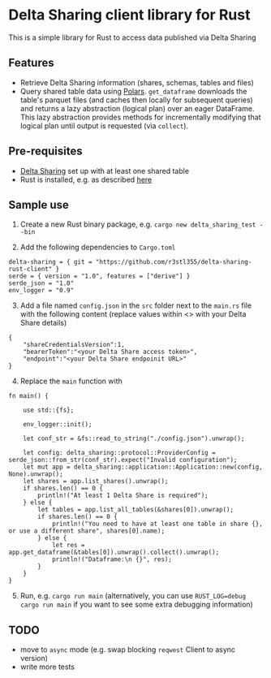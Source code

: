 # Delta Sharing client library for Rust

This is a simple library for Rust to access data published via Delta Sharing

## Features

- Retrieve Delta Sharing information (shares, schemas, tables and files)
- Query shared table data using [Polars](https://pola-rs.github.io/polars/polars/index.html). `get_dataframe` downloads the table's parquet files (and caches then locally for subsequent queries) and returns a lazy abstraction (logical plan) over an eager DataFrame. This lazy abstraction provides methods for incrementally modifying that logical plan until output is requested (via `collect`).

## Pre-requisites

- [Delta Sharing](https://databricks.com/product/delta-sharing) set up with at least one shared table 
- Rust is installed, e.g. as described [here](https://doc.rust-lang.org/cargo/getting-started/installation.html)

## Sample use

1. Create a new Rust binary package, e.g. `cargo new delta_sharing_test --bin`

2. Add the following dependencies to `Cargo.toml`

```
delta-sharing = { git = "https://github.com/r3stl355/delta-sharing-rust-client" }
serde = { version = "1.0", features = ["derive"] }
serde_json = "1.0"
env_logger = "0.9"
```

3. Add a file named `config.json` in the `src` folder next to the `main.rs` file with the following content (replace values within <> with your Delta Share details)
```
{
	"shareCredentialsVersion":1,
	"bearerToken":"<your Delta Share access token>",
	"endpoint":"<your Delta Share endpoinit URL>"
}
```

4. Replace the `main` function with
```
fn main() {
    
    use std::{fs};
    
    env_logger::init();

    let conf_str = &fs::read_to_string("./config.json").unwrap();
    
    let config: delta_sharing::protocol::ProviderConfig = serde_json::from_str(conf_str).expect("Invalid configuration");
    let mut app = delta_sharing::application::Application::new(config, None).unwrap();
    let shares = app.list_shares().unwrap();
    if shares.len() == 0 {
        println!("At least 1 Delta Share is required");
    } else {
        let tables = app.list_all_tables(&shares[0]).unwrap();
        if shares.len() == 0 {
            println!("You need to have at least one table in share {}, or use a different share", shares[0].name);
        } else {
            let res = app.get_dataframe(&tables[0]).unwrap().collect().unwrap();
            println!("Dataframe:\n {}", res);
        }
    }
}

```

5. Run, e.g. `cargo run main` (alternatively, you can use `RUST_LOG=debug cargo run main` if you want to see some extra debugging information)

## TODO

- move to `async` mode (e.g. swap blocking `reqwest` Client to async version)
- write more tests